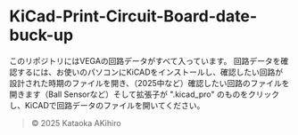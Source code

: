 # KiCad-Print-Circuit-Board-date-buck-up
このリポジトリにはVEGAの回路データがすべて入っています。
回路データを確認するには、お使いのパソコンにKiCADをインストールし、確認したい回路が設計された時期のファイルを開き、（2025中など）確認したい回路のファイルを開きます（Ball Sensorなど）そして拡張子が ".kicad_pro" のものをクリックし、KiCADで回路データのファイルを開いてください。
> © 2025 Kataoka AKihiro
